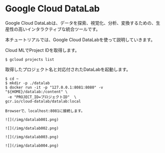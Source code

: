 # Google Cloud DataLab

Google Cloud DataLabは、データを探索、視覚化、分析、変換するための、生産性の高いインタラクティブな統合ツールです。

本チュートリアルでは、Google Cloud DataLabを使って説明していきます。

Cloud MLでProject IDを取得します。

```shell
$ gcloud projects list
```

取得したプロジェクト名と対応付されたDataLabを起動します。

```shell
$ cd ~
$ mkdir -p ./datalab
$ docker run -it -p "127.0.0.1:8081:8080" -v "${HOME}/datalab:/content" \
 -e "PROJECT_ID=プロジェクトID"  \
gcr.io/cloud-datalab/datalab:local

Browserで、localhost:8081に接続します。

![](/img/datalab001.png)

![](/img/datalab002.png)

![](/img/datalab003.png)

![](/img/datalab004.png)

